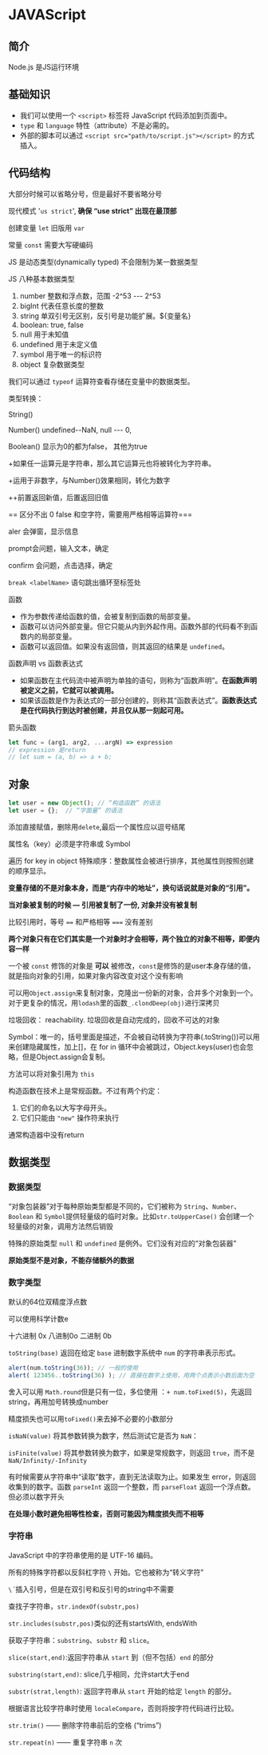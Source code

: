 # JAVAScript

## 简介

Node.js 是JS运行环境

## 基础知识

- 我们可以使用一个 `<script>` 标签将 JavaScript 代码添加到页面中。
- `type` 和 `language` 特性（attribute）不是必需的。
- 外部的脚本可以通过 `<script src="path/to/script.js"></script>` 的方式插入。

## 代码结构

大部分时候可以省略分号，但是最好不要省略分号

现代模式 '`us strict`', **确保 “use strict” 出现在最顶部**

创建变量 `let` 旧版用 `var`

常量 `const` 需要大写硬编码

JS 是动态类型(dynamically typed) 不会限制为某一数据类型

JS 八种基本数据类型

1. number 整数和浮点数，范围 -2^53 --- 2^53 
2. bigInt 代表任意长度的整数
3. string 单双引号无区别，反引号是功能扩展。${变量名}
4. boolean: true, false
5. null 用于未知值
6. undefined 用于未定义值
7. symbol 用于唯一的标识符
8. object 复杂数据类型

我们可以通过 `typeof` 运算符查看存储在变量中的数据类型。

类型转换： 

String() 

Number() undefined--NaN, null --- 0,  

Boolean() 显示为0的都为false， 其他为true

+如果任一运算元是字符串，那么其它运算元也将被转化为字符串。

+运用于非数字，与Number()效果相同，转化为数字

++前置返回新值，后置返回旧值

== 区分不出 0 false 和空字符，需要用严格相等运算符===

aler 会弹窗，显示信息

prompt会问题，输入文本，确定

confirm 会问题，点击选择，确定

`break <labelName>` 语句跳出循环至标签处

函数

- 作为参数传递给函数的值，会被复制到函数的局部变量。
- 函数可以访问外部变量。但它只能从内到外起作用。函数外部的代码看不到函数内的局部变量。
- 函数可以返回值。如果没有返回值，则其返回的结果是 `undefined`。

函数声明 vs 函数表达式

- 如果函数在主代码流中被声明为单独的语句，则称为“函数声明”。**在函数声明被定义之前，它就可以被调用。**
- 如果该函数是作为表达式的一部分创建的，则称其“函数表达式”。**函数表达式是在代码执行到达时被创建，并且仅从那一刻起可用。**

箭头函数

```javascript
let func = (arg1, arg2, ...argN) => expression
// expression 是return
// let sum = (a, b) => a + b;
```

## 对象

```javascript
let user = new Object(); // “构造函数” 的语法
let user = {};  // “字面量” 的语法
```

添加直接赋值，删除用`delete`,最后一个属性应以逗号结尾

属性名（key）必须是字符串或 Symbol

遍历 for key in object 特殊顺序：整数属性会被进行排序，其他属性则按照创建的顺序显示。

**变量存储的不是对象本身，而是“内存中的地址”，换句话说就是对象的“引用”。**

**当对象被复制的时候 — 引用被复制了一份, 对象并没有被复制**

比较引用时，等号 `==` 和严格相等 `===` 没有差别

**两个对象只有在它们其实是一个对象时才会相等，两个独立的对象不相等，即便内容一样**

一个被 `const` 修饰的对象是 **可以** 被修改，`const`是修饰的是user本身存储的值，就是指向对象的引用，如果对象内容改变对这个没有影响

可以用`Object.assign`来复制对象，克隆出一份新的对象，合并多个对象到一个。对于更复杂的情况，用`lodash`里的函数`_.clondDeep(obj)`进行深拷贝

垃圾回收： reachability. 垃圾回收是自动完成的，回收不可达的对象

Symbol：唯一的，括号里面是描述，不会被自动转换为字符串(.toString())可以用来创建隐藏属性，加上[]，在 for in 循环中会被跳过，Object.keys(user)也会忽略，但是Object.assign会复制。

方法可以将对象引用为 `this`

构造函数在技术上是常规函数。不过有两个约定：

1. 它们的命名以大写字母开头。
2. 它们只能由 `"new"` 操作符来执行

通常构造器中没有return

## 数据类型

### 数据类型

“对象包装器”对于每种原始类型都是不同的，它们被称为 `String`、`Number`、`Boolean` 和 `Symbol`提供轻量级的临时对象。比如`str.toUpperCase()` 会创建一个轻量级的对象，调用方法然后销毁

特殊的原始类型 `null` 和 `undefined` 是例外。它们没有对应的“对象包装器”

**原始类型不是对象，不能存储额外的数据**

### 数字类型

默认的64位双精度浮点数

可以使用科学计数e

十六进制 0x  八进制0o  二进制 0b

`toString(base)` 返回在给定 `base` 进制数字系统中 `num` 的字符串表示形式。

```javascript
alert(num.toString(36)); // 一般的使用
alert( 123456..toString(36) ); // 直接在数字上使用，用两个点表示小数后面为空
```

舍入可以用 `Math.round`但是只有一位，多位使用 ：`+ num.toFixed(5)`，先返回string，再用加号转换成number

精度损失也可以用`toFixed()`来去掉不必要的小数部分

`isNaN(value)` 将其参数转换为数字，然后测试它是否为 `NaN`：

`isFinite(value)` 将其参数转换为数字，如果是常规数字，则返回 `true`，而不是 `NaN/Infinity/-Infinity`

有时候需要从字符串中“读取”数字，直到无法读取为止。如果发生 error，则返回收集到的数字。函数 `parseInt` 返回一个整数，而 `parseFloat` 返回一个浮点数。但必须以数字开头

**在处理小数时避免相等性检查，否则可能因为精度损失而不相等**

### 字符串

JavaScript 中的字符串使用的是 UTF-16 编码。

所有的特殊字符都以反斜杠字符 `\` 开始。它也被称为“转义字符”

`\´`插入引号，但是在双引号和反引号的string中不需要

查找子字符串，`str.indexOf(substr,pos)`

`str.includes(substr,pos)`类似的还有startsWith, endsWith

获取子字符串：`substring`、`substr` 和 `slice`。

`slice(start,end)`:返回字符串从 `start` 到（但不包括）`end` 的部分

`substring(start,end)`: slice几乎相同，允许start大于end

`substr(strat,length)`: 返回字符串从 `start` 开始的给定 `length` 的部分。

根据语言比较字符串时使用 `localeCompare`，否则将按字符代码进行比较。

`str.trim()` —— 删除字符串前后的空格 (“trims”)

`str.repeat(n)` —— 重复字符串 `n` 次